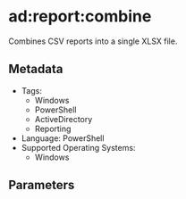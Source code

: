 <!-- region Generated -->
# ad:report:combine

Combines CSV reports into a single XLSX file.

## Metadata

- Tags:
  - Windows
  - PowerShell
  - ActiveDirectory
  - Reporting
- Language: PowerShell
- Supported Operating Systems:
  - Windows

## Parameters


<!-- endregion -->
